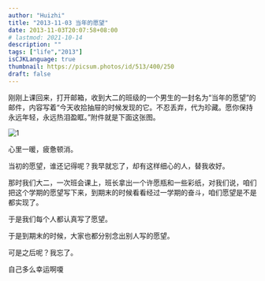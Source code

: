```yaml
---
author: "Huizhi"
title: "2013-11-03 当年的愿望"
date: 2013-11-03T20:07:58+08:00
# lastmod: 2021-10-14
description: ""
tags: ["life","2013"]
isCJKLanguage: true
thumbnail: https://picsum.photos/id/513/400/250
draft: false
---
```


刚刚上课回来，打开邮箱，收到大二的班级的一个男生的一封名为“当年的愿望”的邮件，内容写着“今天收拾抽屉的时候发现的它。不忍丢弃，代为珍藏。愿你保持永远年轻，永远热泪盈眶。”附件就是下面这张图。

![1](/img/20131103/1.png)

心里一暖，疲惫顿消。

当初的愿望，谁还记得呢？我早就忘了，却有这样细心的人，替我收好。

那时我们大二，一次班会课上，班长拿出一个许愿瓶和一些彩纸，对我们说，咱们把这个学期的愿望写下来，到期末的时候看看经过一学期的奋斗，咱们愿望是不是都实现了。

于是我们每个人都认真写了愿望。

于是到期末的时候，大家也都分别念出别人写的愿望。

可是之后呢？我忘了。

自己多么幸运啊嗄
